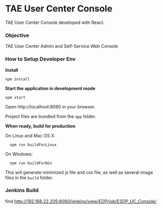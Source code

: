 TAE User Center Console
=====================

TAE User Center Console developed with React.

### Objective

TAE User Center Admin and Self-Service Web Console

### How to Setup Developer Env

**Install**
```
npm install
```

**Start the application in development mode**
```
npm start
```

Open http://localhost:8080 in your browser.

Project files are bundled from the `app` folder.

**When ready, build for production** 

On Linux and Mac OS X:
```
  npm run buildForLinux
```
On Windows:
```
  npm run buildForWin
```

This will generate minimized js file and css file, as well as several image files in the `build` folder.

### Jenkins Build

find http://192.168.22.205:8080/jenkins/view/EDP/job/ESDP_UC_Console/
